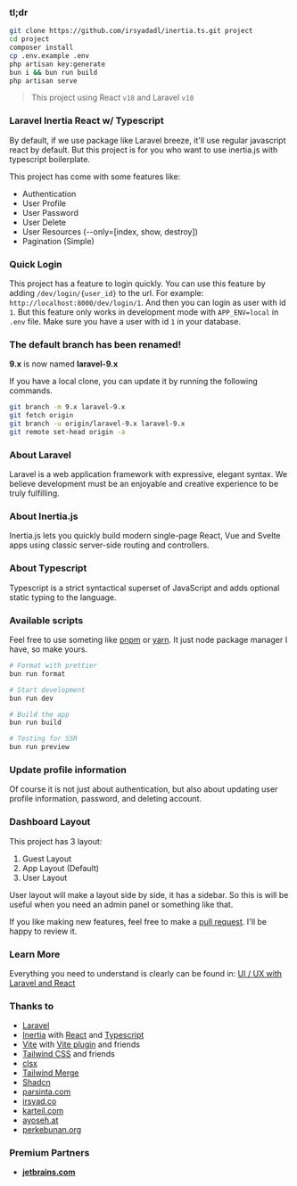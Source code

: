 ### tl;dr

```bash
git clone https://github.com/irsyadadl/inertia.ts.git project
cd project
composer install
cp .env.example .env
php artisan key:generate
bun i && bun run build
php artisan serve
```

> This project using React `v18` and Laravel `v10`

### Laravel Inertia React w/ Typescript

By default, if we use package like Laravel breeze, it'll use regular javascript react by default. But this project is
for you who want to use inertia.js with typescript boilerplate.

This project has come with some features like:

-   Authentication
-   User Profile
-   User Password
-   User Delete
-   User Resources (--only=[index, show, destroy])
-   Pagination (Simple)

### Quick Login

This project has a feature to login quickly. You can use this feature by adding `/dev/login/{user_id}` to the url. For
example: `http://localhost:8000/dev/login/1`. And then you can login as user with id `1`. But this feature only works in
development mode with `APP_ENV=local` in `.env` file. Make sure you have a user with id `1` in your database.

### The default branch has been renamed!

**9.x** is now named **laravel-9.x**

If you have a local clone, you can update it by running the following commands.

```bash
git branch -m 9.x laravel-9.x
git fetch origin
git branch -u origin/laravel-9.x laravel-9.x
git remote set-head origin -a
```

### About Laravel

Laravel is a web application framework with expressive, elegant syntax. We believe development must be an enjoyable and
creative experience to be truly fulfilling.

### About Inertia.js

Inertia.js lets you quickly build modern single-page React, Vue and Svelte apps using classic server-side routing and
controllers.

### About Typescript

Typescript is a strict syntactical superset of JavaScript and adds optional static typing to the language.

### Available scripts

Feel free to use someting like [pnpm](https://pnpm.io/) or [yarn](https://yarnpkg.com/). It just node package manager I
have, so make yours.

```bash
# Format with prettier
bun run format

# Start development
bun run dev

# Build the app
bun run build

# Testing for SSR
bun run preview
```

### Update profile information

Of course it is not just about authentication, but also about updating user profile information, password, and deleting
account.

### Dashboard Layout

This project has 3 layout:

1. Guest Layout
2. App Layout (Default)
3. User Layout

User layout will make a layout side by side, it has a sidebar. So this is will be useful when you need an admin panel or
something like that.

If you like making new features, feel free to make a [pull request](https://github.com/irsyadadl/inertia.ts/pulls). I'll
be happy to review it.

### Learn More

Everything you need to understand is clearly can be found
in: [UI / UX with Laravel and React](https://parsinta.com/series/ui-laravel-dan-react-nqp6j)

### Thanks to

-   [Laravel](https://github.com/laravel/framework)
-   [Inertia](https://github.com/inertiajs/inertia) with [React](https://github.com/facebook/react)
    and [Typescript](https://github.com/microsoft/TypeScript)
-   [Vite](https://vitejs.dev/) with [Vite plugin](https://github.com/laravel/vite-plugin) and friends
-   [Tailwind CSS](https://github.com/tailwindlabs/tailwindcss) and friends
-   [clsx](https://github.com/lukeed/clsx)
-   [Tailwind Merge](https://github.com/dcastil/tailwind-merge)
-   [Shadcn](https://ui.shadcn.com/)
-   [parsinta.com](https://parsinta.com/)
-   [irsyad.co](https://irsyad.co/)
-   [karteil.com](https://karteil.com/)
-   [ayoseh.at](https://ayoseh.at/)
-   [perkebunan.org](https://perkebunan.org/)

### Premium Partners

-   **[jetbrains.com](https://jetbrains.com/)**
